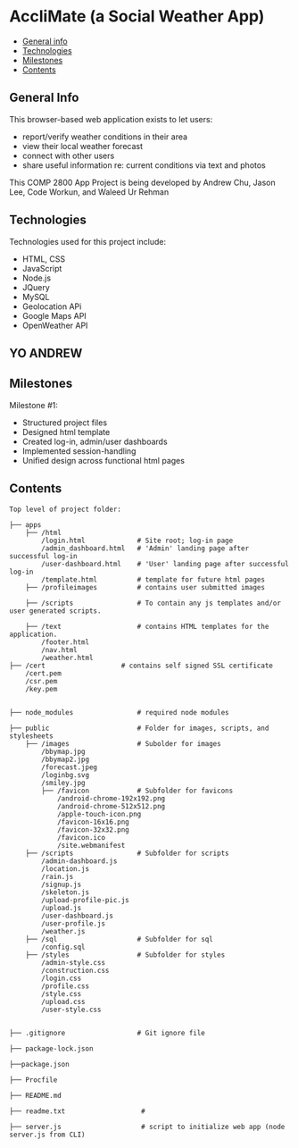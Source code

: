 # AccliMate (a Social Weather App)

- [General info](#general-info)
- [Technologies](#technologies)
- [Milestones](#Milestones)
- [Contents](#content)

## General Info

This browser-based web application exists to let users:
- report/verify weather conditions in their area
- view their local weather forecast
- connect with other users 
- share useful information re: current conditions via text and photos

This COMP 2800 App Project is being developed by Andrew Chu, Jason Lee, Code Workun, and Waleed Ur Rehman

## Technologies

Technologies used for this project include:

- HTML, CSS
- JavaScript
- Node.js
- JQuery
- MySQL
- Geolocation APi
- Google Maps API
- OpenWeather API

## YO ANDREW

## Milestones

Milestone #1:
- Structured project files
- Designed html template
- Created log-in, admin/user dashboards
- Implemented session-handling
- Unified design across functional html pages

## Contents

```
Top level of project folder:

├── apps
    ├── /html
        /login.html             # Site root; log-in page
        /admin_dashboard.html   # 'Admin' landing page after successful log-in
        /user-dashboard.html    # 'User' landing page after successful log-in
        /template.html          # template for future html pages
    ├── /profileimages          # contains user submitted images

    ├── /scripts                # To contain any js templates and/or user generated scripts. 
        
    ├── /text                   # contains HTML templates for the application.
        /footer.html            
        /nav.html  
        /weather.html
├── /cert                   # contains self signed SSL certificate
    /cert.pem  
    /csr.pem
    /key.pem
    
    
├── node_modules                # required node modules

├── public                      # Folder for images, scripts, and stylesheets
    ├── /images                 # Subolder for images
        /bbymap.jpg
        /bbymap2.jpg
        /forecast.jpeg
        /loginbg.svg
        /smiley.jpg
        ├── /favicon            # Subfolder for favicons
            /android-chrome-192x192.png
            /android-chrome-512x512.png
            /apple-touch-icon.png
            /favicon-16x16.png
            /favicon-32x32.png
            /favicon.ico
            /site.webmanifest   
    ├── /scripts                # Subfolder for scripts
        /admin-dashboard.js
        /location.js
        /rain.js
        /signup.js
        /skeleton.js
        /upload-profile-pic.js
        /upload.js
        /user-dashboard.js
        /user-profile.js
        /weather.js
    ├── /sql                    # Subfolder for sql 
        /config.sql
    ├── /styles                 # Subfolder for styles
        /admin-style.css
        /construction.css
        /login.css
        /profile.css
        /style.css
        /upload.css
        /user-style.css
        

├── .gitignore                  # Git ignore file

├── package-lock.json

├──package.json

├── Procfile

├── README.md

├── readme.txt                   #

├── server.js                    # script to initialize web app (node server.js from CLI)
